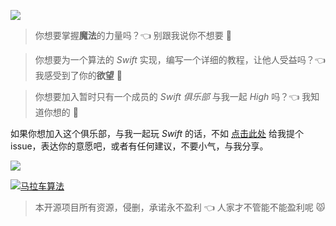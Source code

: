 
![](http://ww2.sinaimg.cn/large/72f96cbagw1f7li86liatj20v408wwfy.jpg)

> 你想要掌握**魔法**的力量吗？👈 别跟我说你不想要 🙅

> 你想要为一个算法的 _Swift_ 实现，编写一个详细的教程，让他人受益吗？👈 我感受到了你的**欲望** 👾　  　

> 你想要加入暂时只有一个成员的 _Swift 俱乐部_ 与我一起 _High_ 吗？👈 我知道你想的 👹

如果你想加入这个俱乐部，与我一起玩 _Swift_ 的话，不如 [点击此处](https://github.com/SwiftClub/SwiftAlgorithms/issues/new) 给我提个 issue，表达你的意愿吧，或者有任何建议，不要小气，与我分享。

![](http://ww1.sinaimg.cn/large/72f96cbagw1f7lhvoeycuj20w801raa4.jpg)

[![马拉车算法](http://ww4.sinaimg.cn/large/72f96cbagw1f7lk64coa0j20rs08wgo8.jpg)](https://github.com/SwiftClub/SwiftAlgorithms/wiki/%E9%A9%AC%E6%8B%89%E8%BD%A6%E7%AE%97%E6%B3%95)

> 本开源项目所有资源，侵删，承诺永不盈利 👈 人家才不管能不能盈利呢 😾

